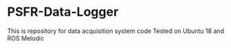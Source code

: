 # PSFR-Data-Logger
This is repository for data acquisition system code 
Tested on Ubuntu 18 and ROS Melodic

